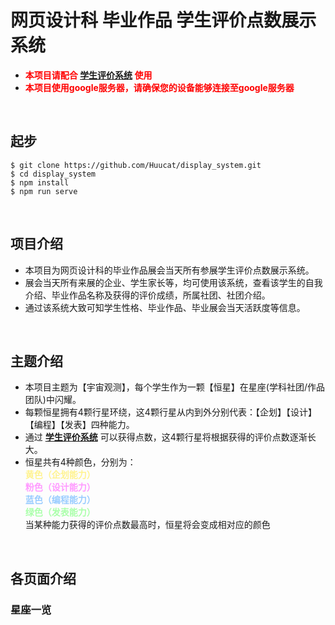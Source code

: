 # 网页设计科 毕业作品 学生评价点数展示系统
- <font color=red>**本项目请配合 [学生评价系统](https://huucat.github.io/evaluation_system/#/) 使用**</font>
- <font color=red>**本项目使用google服务器，请确保您的设备能够连接至google服务器**</font>

</br>

## 起步

    $ git clone https://github.com/Huucat/display_system.git
    $ cd display_system
    $ npm install
    $ npm run serve

</br>

## 项目介绍

- 本项目为网页设计科的毕业作品展会当天所有参展学生评价点数展示系统。
- 展会当天所有来展的企业、学生家长等，均可使用该系统，查看该学生的自我介绍、毕业作品名称及获得的评价成绩，所属社团、社团介绍。</br>
- 通过该系统大致可知学生性格、毕业作品、毕业展会当天活跃度等信息。
</br>

## 主题介绍

- 本项目主题为【宇宙观测】，每个学生作为一颗【恒星】在星座(学科社团/作品团队)中闪耀。
- 每颗恒星拥有4颗行星环绕，这4颗行星从内到外分别代表：【企划】【设计】【编程】【发表】四种能力。
- 通过 **[学生评价系统](https://huucat.github.io/evaluation_system/#/)** 可以获得点数，这4颗行星将根据获得的评价点数逐渐长大。
- 恒星共有4种颜色，分别为：</br>
  **<font color=#FFF390>黄色（企划能力）</font>**</br>
  **<font color=#FF99FF>粉色（设计能力）</font>**</br>
  **<font color=#99CCFF>蓝色（编程能力）</font>**</br>
  **<font color=#AAFFAA>绿色（发表能力）</font>**</br>
  当某种能力获得的评价点数最高时，恒星将会变成相对应的颜色
</br>

## 各页面介绍

### 星座一览



